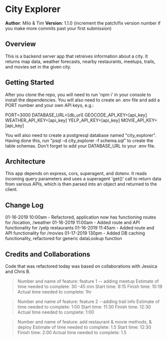 # City Explorer

**Author**: Milo & Tim
**Version**: 1.1.0 (increment the patch/fix version number if you make more commits past your first submission)

## Overview
This is a backend server app that retreives information about a city. It returns map data, weather forecasts, nearby restaurants, meetups, trails, and movies set in the given city.

## Getting Started
After you clone the repo, you will need to run 'npm i' in your console to install the dependencies. You will also need to create an .env file and add a PORT number and your own API keys, e.g.:

PORT=3000
DATABASE_URL=[db_url]
GEOCODE_API_KEY=[api_key]
WEATHER_API_KEY=[api_key]
YELP_API_KEY=[api_key]
MOVIE_API_KEY=[api_key]

You will also need to create a postgresql database named "city_explorer". Having done this, run "psql -d city_explorer -f schema.sql" to create the table schemas. Don't forget to add your DATABASE_URL to your .env file.

## Architecture
This app depends on express, cors, superagent, and dotenv. It reads incoming query parameters and uses a superagent 'get()' call to return data from various APIs, which is then parsed into an object and returned to the client. 

## Change Log
01-16-2019 10:00am - Refactored, application now has functioning routes for /location, /weather
01-16-2019 11:00am - Added route and API functionality for /yelp restaurants
01-16-2019 11:45am - Added route and API functionality for /movies
01-17-2019 130pm - Added DB caching functionality, refactored for generic dataLookup function
<!-- Use this area to document the iterative changes made to your application as each feature is successfully implemented. Use time stamps. Here's an examples:

01-01-2001 4:59pm - Application now has a fully-functional express server, with a GET route for the location resource.
-->
## Credits and Collaborations
Code that was refactored today was based on collaborations with Jessica and Chris B.
<!-- Give credit (and a link) to other people or resources that helped you build this application. -->


> Number and name of feature: feature 1 -- adding meetup 
> Estimate of time needed to complete: 30 -45 min
> Start time: 9:15
> Finish time: 10:19
> Actual time needed to complete: 1hr

> Number and name of feature: feature 2 --adding trail info
> Estimate of time needed to complete: 1:00
> Start time: 11:30
> Finish time: 12:30
> Actual time needed to complete: 1:00

> Number and name of feature: add restaurant & movie methods, & deploy
> Estimate of time needed to complete: 1.5
> Start time: 12:30
> Finish time: 2:00
> Actual time needed to complete: 1.5